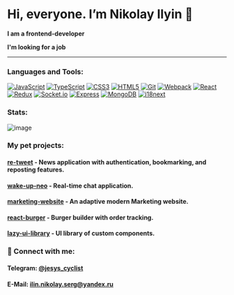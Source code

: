 <h1>Hi, everyone. I’m Nikolay Ilyin 👋</h1>

<div>
  <p><b>I am a frontend-developer</b></p>
  <p><b>I'm looking for a job</b></p>
</div>

___

### Languages and Tools:
[![JavaScript](https://img.shields.io/badge/JavaScript-ES6-yellow?style=flat-square&logo=javascript)](https://developer.mozilla.org/en-US/docs/Web/JavaScript)
[![TypeScript](https://img.shields.io/badge/TypeScript-Next-blue?style=flat-square&logo=typescript)](https://www.typescriptlang.org/)
[![CSS3](https://img.shields.io/badge/CSS3-Styles-orange?style=flat-square&logo=css3)](https://developer.mozilla.org/en-US/docs/Web/CSS)
[![HTML5](https://img.shields.io/badge/HTML5-Markup-orange?style=flat-square&logo=html5)](https://developer.mozilla.org/en-US/docs/Web/HTML)
[![Git](https://img.shields.io/badge/Git-Version%20Control-red?style=flat-square&logo=git)](https://git-scm.com/)
[![Webpack](https://img.shields.io/badge/Webpack-Module%20Bundler-blueviolet?style=flat-square&logo=webpack)](https://webpack.js.org/)
[![React](https://img.shields.io/badge/React-Library-blue?style=flat-square&logo=react)](https://reactjs.org/)
[![Redux](https://img.shields.io/badge/Redux-State%20Management-purple?style=flat-square&logo=redux)](https://redux.js.org/)
[![Socket.io](https://img.shields.io/badge/Socket.io-Real--Time%20Communication-green?style=flat-square&logo=socket.io)](https://socket.io/)
[![Express](https://img.shields.io/badge/Express-Framework-yellow?style=flat-square&logo=express)](https://expressjs.com/)
[![MongoDB](https://img.shields.io/badge/MongoDB-Database-brightgreen?style=flat-square&logo=mongodb)](https://www.mongodb.com/)
[![i18next](https://img.shields.io/badge/i18next-Internationalization-red?style=flat-square)](https://www.i18next.com/)

### Stats:                                                                                                                                                                                                                                        
![image](https://www.codewars.com/users/jesus-cyclist/badges/small)
                                                                                                                                
### My pet projects:
<h4>
   <a href=https://github.com/jesus-cyclist/re-tweet>re-tweet</a>
    - News application with authentication, bookmarking, and reposting features.
</h4> 
<h4>
   <a href=https://github.com/jesus-cyclist/wake-up-neo>wake-up-neo</a>
    - Real-time chat application.
</h4> 
<h4>
   <a href=https://github.com/jesus-cyclist/marketing-website>marketing-website</a>
    - An adaptive modern Marketing website.
</h4> 
<h4>
   <a href=https://github.com/jesus-cyclist/react-burger>react-burger</a>
    - Burger builder with order tracking.
</h4>
<h4>
   <a href=https://github.com/jesus-cyclist/lazy-ui-library>lazy-ui-library</a>
    - UI library of custom components.
</h4>  
 

                                                                                                                                
<div>
  <h3>🤝 Connect with me:</h3>
  <h4>Telegram: <a href=https://t.me/jesys_cyclist>@jesys_cyclist</a></h4>                                                                                                           
  <h4>E-Mail: <a href="mailto:ilin.nikolay.serg@yandex.ru">ilin.nikolay.serg@yandex.ru</a></h4>                                                                                                       
 </div>
<!---
--->
